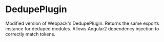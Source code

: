 # DedupePlugin

Modified version of Webpack's DedupePlugin. Returns the same exports instance for deduped modules. Allows Angular2 dependency injection to correctly match tokens.
